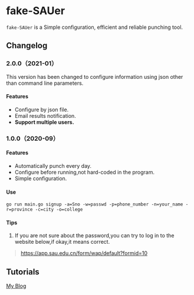 # fake-SAUer

`fake-SAUer` is a Simple configuration, efficient and reliable punching tool.

## Changelog

### 2.0.0（2021-01）

This version has been changed to configure information using json other than command line parameters.

#### Features

- Configure by json file.
- Email results notification.
- **Support multiple users.**

### 1.0.0（2020-09）

#### Features

- Automatically punch every day.
- Configure before running,not hard-coded in the program.
- Simple configuration.

#### Use

```shell
go run main.go signup -a=Sno -w=passwd -p=phone_number -n=your_name -r=province -c=city -o=college
```

#### Tips

1. If you are not sure about the password,you can try to log in to the website below,if okay,it means correct.

> https://app.sau.edu.cn/form/wap/default?formid=10

## Tutorials

[My Blog](https://kcode.icu/)



